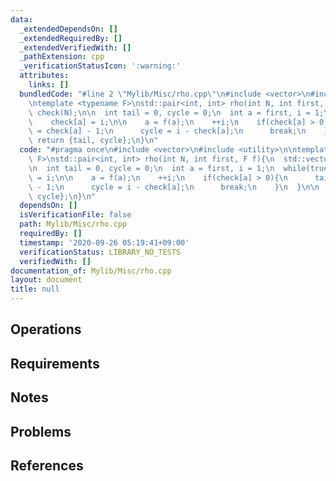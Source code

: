 ```yaml
---
data:
  _extendedDependsOn: []
  _extendedRequiredBy: []
  _extendedVerifiedWith: []
  _pathExtension: cpp
  _verificationStatusIcon: ':warning:'
  attributes:
    links: []
  bundledCode: "#line 2 \"Mylib/Misc/rho.cpp\"\n#include <vector>\n#include <utility>\n\
    \ntemplate <typename F>\nstd::pair<int, int> rho(int N, int first, F f){\n  std::vector<int>\
    \ check(N);\n\n  int tail = 0, cycle = 0;\n  int a = first, i = 1;\n  while(true){\n\
    \    check[a] = i;\n\n    a = f(a);\n    ++i;\n    if(check[a] > 0){\n      tail\
    \ = check[a] - 1;\n      cycle = i - check[a];\n      break;\n    }\n  }\n\n \
    \ return {tail, cycle};\n}\n"
  code: "#pragma once\n#include <vector>\n#include <utility>\n\ntemplate <typename\
    \ F>\nstd::pair<int, int> rho(int N, int first, F f){\n  std::vector<int> check(N);\n\
    \n  int tail = 0, cycle = 0;\n  int a = first, i = 1;\n  while(true){\n    check[a]\
    \ = i;\n\n    a = f(a);\n    ++i;\n    if(check[a] > 0){\n      tail = check[a]\
    \ - 1;\n      cycle = i - check[a];\n      break;\n    }\n  }\n\n  return {tail,\
    \ cycle};\n}\n"
  dependsOn: []
  isVerificationFile: false
  path: Mylib/Misc/rho.cpp
  requiredBy: []
  timestamp: '2020-09-26 05:19:41+09:00'
  verificationStatus: LIBRARY_NO_TESTS
  verifiedWith: []
documentation_of: Mylib/Misc/rho.cpp
layout: document
title: null
---
```


## Operations

## Requirements

## Notes

## Problems

## References
